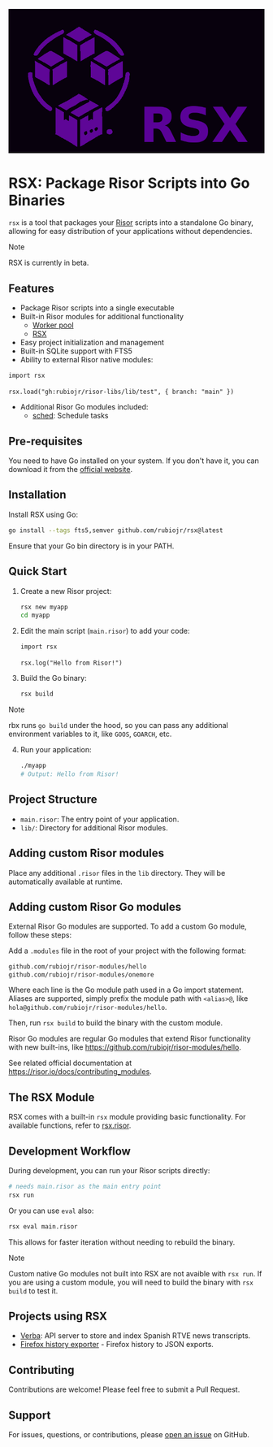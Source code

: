 ![logo](logo.png)

# RSX: Package Risor Scripts into Go Binaries

`rsx` is a tool that packages your [Risor](https://risor.io) scripts into a standalone Go binary, allowing for easy distribution of your applications without dependencies.

> [!NOTE]
> RSX is currently in beta.

## Features

- Package Risor scripts into a single executable
- Built-in Risor modules for additional functionality
  - [Worker pool](https://github.com/rubiojr/risor-libs/blob/main/docs/pool.md)
  - [RSX](https://github.com/rubiojr/risor-libs/blob/main/docs/rsx.md)
- Easy project initialization and management
- Built-in SQLite support with FTS5
- Ability to external Risor native modules:

```risor
import rsx

rsx.load("gh:rubiojr/risor-libs/lib/test", { branch: "main" })
```
- Additional Risor Go modules included:
  - [sched](https://github.com/rubiojr/risor-modules/tree/main/sched/sched.md): Schedule tasks

## Pre-requisites

You need to have Go installed on your system. If you don't have it, you can download it from the [official website](https://golang.org/dl/).

## Installation

Install RSX using Go:

```bash
go install --tags fts5,semver github.com/rubiojr/rsx@latest
```

Ensure that your Go bin directory is in your PATH.

## Quick Start

1. Create a new Risor project:
   ```bash
   rsx new myapp
   cd myapp
   ```

2. Edit the main script (`main.risor`) to add your code:
   ```risor
   import rsx

   rsx.log("Hello from Risor!")
   ```

3. Build the Go binary:
   ```bash
   rsx build
   ```

> [!NOTE]
> rbx runs `go build` under the hood, so you can pass any additional environment variables to it, like `GOOS`, `GOARCH`, etc.

4. Run your application:
   ```bash
   ./myapp
   # Output: Hello from Risor!
   ```

## Project Structure

- `main.risor`: The entry point of your application.
- `lib/`: Directory for additional Risor modules.

## Adding custom Risor modules

Place any additional `.risor` files in the `lib` directory. They will be automatically available at runtime.

## Adding custom Risor Go modules

External Risor Go modules are supported. To add a custom Go module, follow these steps:

Add a `.modules` file in the root of your project with the following format:

```plaintext
github.com/rubiojr/risor-modules/hello
github.com/rubiojr/risor-modules/onemore
```

Where each line is the Go module path used in a Go import statement. Aliases are supported, simply prefix the module path with `<alias>@`, like `hola@github.com/rubiojr/risor-modules/hello`.

Then, run `rsx build` to build the binary with the custom module.

Risor Go modules are regular Go modules that extend Risor functionality with new built-ins, like https://github.com/rubiojr/risor-modules/hello.

See related official documentation at https://risor.io/docs/contributing_modules.

## The RSX Module

RSX comes with a built-in `rsx` module providing basic functionality. For available functions, refer to [rsx.risor](lib/rsx.risor).

## Development Workflow

During development, you can run your Risor scripts directly:

```bash
# needs main.risor as the main entry point
rsx run
```

Or you can use `eval` also:

```bash
rsx eval main.risor
```

This allows for faster iteration without needing to rebuild the binary.

> [!NOTE]
> Custom native Go modules not built into RSX are not avaible with `rsx run`.
> If you are using a custom module, you will need to build the binary with `rsx build` to test it.

## Projects using RSX

- [Verba](https://github.com/rubiojr/verba-go): API server to store and index Spanish RTVE news transcripts.
- [Firefox history exporter](https://github.com/rubiojr/history-exporter) - Firefox history to JSON exports.

## Contributing

Contributions are welcome! Please feel free to submit a Pull Request.

## Support

For issues, questions, or contributions, please [open an issue](https://github.com/rubiojr/rsx/issues) on GitHub.
